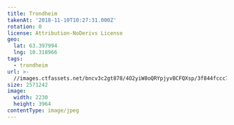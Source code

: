 ```yaml
---
title: Trondheim
takenAt: '2018-11-10T10:27:31.000Z'
rotation: 0
license: Attribution-NoDerivs License
geo:
  lat: 63.397994
  lng: 10.318966
tags:
  - trondheim
url: >-
  //images.ctfassets.net/bncv3c2gt878/4O2yiW8oQRYpjyvBCFQXsp/3f844fccc7edc61ae91bbc09634e0b87/trondheim_44898435415_o
size: 2571242
image:
  width: 2230
  height: 3964
contentType: image/jpeg
---
```


